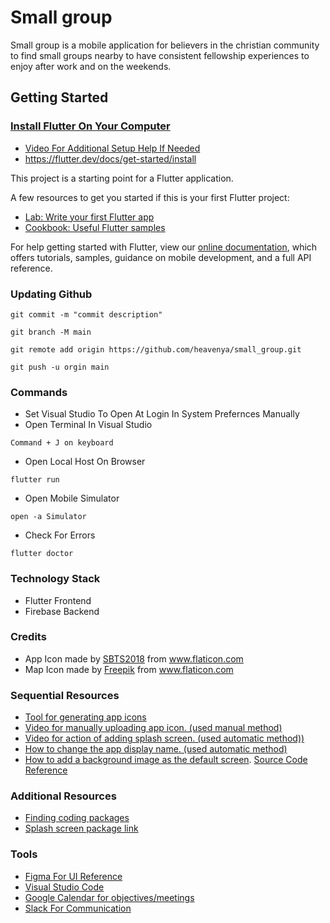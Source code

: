 # Small group

Small group is a mobile application for believers in the christian community to find small groups nearby to have consistent fellowship experiences to enjoy after work and on the weekends.

## Getting Started

### [Install Flutter On Your Computer](https://www.youtube.com/watch?v=YVaFoCiQ2SI)

- [Video For Additional Setup Help If Needed](https://www.youtube.com/watch?v=Np0IIY2c0II)
- https://flutter.dev/docs/get-started/install

This project is a starting point for a Flutter application.

A few resources to get you started if this is your first Flutter project:

- [Lab: Write your first Flutter app](https://flutter.dev/docs/get-started/codelab)
- [Cookbook: Useful Flutter samples](https://flutter.dev/docs/cookbook)

For help getting started with Flutter, view our
[online documentation](https://flutter.dev/docs), which offers tutorials,
samples, guidance on mobile development, and a full API reference.

### Updating Github

```
git commit -m "commit description"
```

```
git branch -M main
```

```
git remote add origin https://github.com/heavenya/small_group.git
```

```
git push -u orgin main
```


### Commands

- Set Visual Studio To Open At Login In System Prefernces Manually
- Open Terminal In Visual Studio

```
Command + J on keyboard
```

- Open Local Host On Browser

```
flutter run
```

- Open Mobile Simulator

```
open -a Simulator
```

- Check For Errors

```
flutter doctor
```

### Technology Stack

- Flutter Frontend
- Firebase Backend


### Credits
- <div>App Icon made by <a href="https://www.flaticon.com/authors/sbts2018" title="SBTS2018">SBTS2018</a> from <a href="https://www.flaticon.com/" title="Flaticon">www.flaticon.com</a></div>
- <div>Map Icon made by <a href="https://www.flaticon.com/authors/freepik" title="Freepik">Freepik</a> from <a href="https://www.flaticon.com/" title="Flaticon">www.flaticon.com</a></div>


### Sequential Resources
- [Tool for generating app icons](https://appicon.co/)
- [Video for manually uploading app icon. (used manual method)](https://www.youtube.com/watch?v=O9ChjwrZqns)
- [Video for action of adding splash screen. (used automatic method))](https://www.youtube.com/watch?v=itpd898uhyg)
- [How to change the app display name. (used automatic method)](https://www.youtube.com/watch?v=kzQsHzr-gjA)
- [How to add a background image as the default screen](https://www.youtube.com/watch?v=oJonKn6vYts). [Source Code Reference](https://github.com/tonydavidx/LoginPage_with_background)


### Additional Resources
- [Finding coding packages](https://pub.dev/)
- [Splash screen package link](https://pub.dev/packages/flutter_native_splash)


### Tools

- [Figma For UI Reference](https://www.figma.com/file/3tdTLUgd4AUVegtoOELJka/Small-Group?node-id=0%3A1)
- [Visual Studio Code](https://code.visualstudio.com)
- [Google Calendar for objectives/meetings](https://calendar.google.com/calendar/u/0?cid=aGVhdmVueWEudXNAZ21haWwuY29t)
- [Slack For Communication](https://join.slack.com/t/heavenya/shared_invite/zt-tan426tx-XTzUHxegbN5ZzHY81iwMGw)
